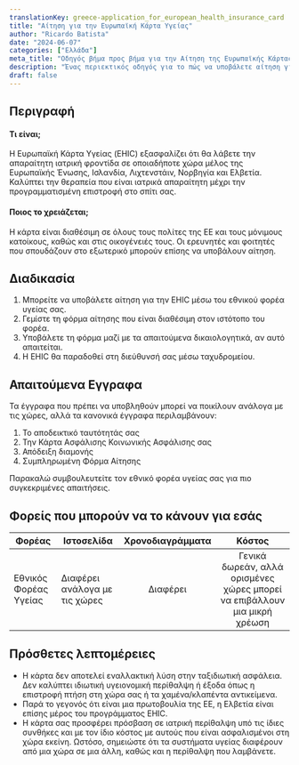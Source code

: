 ```yaml
---
translationKey: greece-application_for_european_health_insurance_card
title: "Αίτηση για την Ευρωπαϊκή Κάρτα Υγείας"
author: "Ricardo Batista"
date: "2024-06-07"
categories: ["Ελλάδα"]
meta_title: "Οδηγός βήμα προς βήμα για την Αίτηση της Ευρωπαϊκής Κάρτας Υγείας"
description: "Ένας περιεκτικός οδηγός για το πώς να υποβάλετε αίτηση για την Ευρωπαϊκή Κάρτα Υγείας, ποιοι την χρειάζονται, τα απαιτούμενα έγγραφα και σχετικοί πάροχοι." 
draft: false
---
```



## Περιγραφή
#### Τι είναι;
Η Ευρωπαϊκή Κάρτα Υγείας (EHIC) εξασφαλίζει ότι θα λάβετε την απαραίτητη ιατρική φροντίδα σε οποιαδήποτε χώρα μέλος της Ευρωπαϊκής Ένωσης, Ισλανδία, Λιχτενστάιν, Νορβηγία και Ελβετία. Καλύπτει την θεραπεία που είναι ιατρικά απαραίτητη μέχρι την προγραμματισμένη επιστροφή στο σπίτι σας.
#### Ποιος το χρειάζεται;
Η κάρτα είναι διαθέσιμη σε όλους τους πολίτες της ΕΕ και τους μόνιμους κατοίκους, καθώς και στις οικογένειές τους. Οι ερευνητές και φοιτητές που σπουδάζουν στο εξωτερικό μπορούν επίσης να υποβάλουν αίτηση.

## Διαδικασία
1. Μπορείτε να υποβάλετε αίτηση για την EHIC μέσω του εθνικού φορέα υγείας σας.
2. Γεμίστε τη φόρμα αίτησης που είναι διαθέσιμη στον ιστότοπο του φορέα.
3. Υποβάλετε τη φόρμα μαζί με τα απαιτούμενα δικαιολογητικά, αν αυτό απαιτείται.
4. Η EHIC θα παραδοθεί στη διεύθυνσή σας μέσω ταχυδρομείου.

## Απαιτούμενα Εγγραφα
Τα έγγραφα που πρέπει να υποβληθούν μπορεί να ποικίλουν ανάλογα με τις χώρες, αλλά τα κανονικά έγγραφα περιλαμβάνουν:
1. Το αποδεικτικό ταυτότητάς σας
2. Την Κάρτα Ασφάλισης Κοινωνικής Ασφάλισης σας
3. Απόδειξη διαμονής
4. Συμπληρωμένη Φόρμα Αίτησης

Παρακαλώ συμβουλευτείτε τον εθνικό φορέα υγείας σας για πιο συγκεκριμένες απαιτήσεις.

## Φορείς που μπορούν να το κάνουν για εσάς

| Φορέας        |     Ιστοσελίδα    |     Χρονοδιαγράμματα    |       Κόστος      |
| --------------- | --------------- |  :-------------: | :-------------: |
| Εθνικός Φορέας Υγείας|  Διαφέρει ανάλογα με τις χώρες    |      Διαφέρει      |        Γενικά δωρεάν, αλλά ορισμένες χώρες μπορεί να επιβάλλουν μια μικρή χρέωση     |

## Πρόσθετες λεπτομέρειες
- Η κάρτα δεν αποτελεί εναλλακτική λύση στην ταξιδιωτική ασφάλεια. Δεν καλύπτει ιδιωτική υγειονομική περίθαλψη ή έξοδα όπως η επιστροφή πτήση στη χώρα σας ή τα χαμένα/κλαπέντα αντικείμενα.
- Παρά το γεγονός ότι είναι μια πρωτοβουλία της ΕΕ, η Ελβετία είναι επίσης μέρος του προγράμματος EHIC.
- Η κάρτα σας προσφέρει πρόσβαση σε ιατρική περίθαλψη υπό τις ίδιες συνθήκες και με τον ίδιο κόστος με αυτούς που είναι ασφαλισμένοι στη χώρα εκείνη. Ωστόσο, σημειώστε ότι τα συστήματα υγείας διαφέρουν από μια χώρα σε μια άλλη, καθώς και η περίθαλψη που λαμβάνετε.